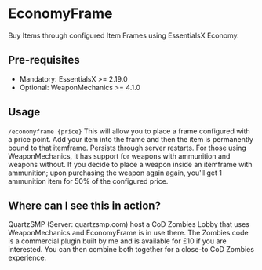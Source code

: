 # EconomyFrame
Buy Items through configured Item Frames using EssentialsX Economy.

## Pre-requisites

* Mandatory: EssentialsX >= 2.19.0
* Optional: WeaponMechanics >= 4.1.0

## Usage

`/economyframe {price}` This will allow you to place a frame configured with a price point. Add your item into the frame and then the item is permanently bound to that itemframe. Persists through server restarts. For those using WeaponMechanics, it has support for weapons with ammunition and weapons without. If you decide to place a weapon inside an itemframe with ammunition; upon purchasing the weapon again again, you'll get 1 ammunition item for 50% of the configured price.


## Where can I see this in action?

QuartzSMP (Server: quartzsmp.com) host a CoD Zombies Lobby that uses WeaponMechanics and EconomyFrame is in use there. The Zombies code is a commercial plugin built by me and is available for £10 if you are interested. You can then combine both together for a close-to CoD Zombies experience.

